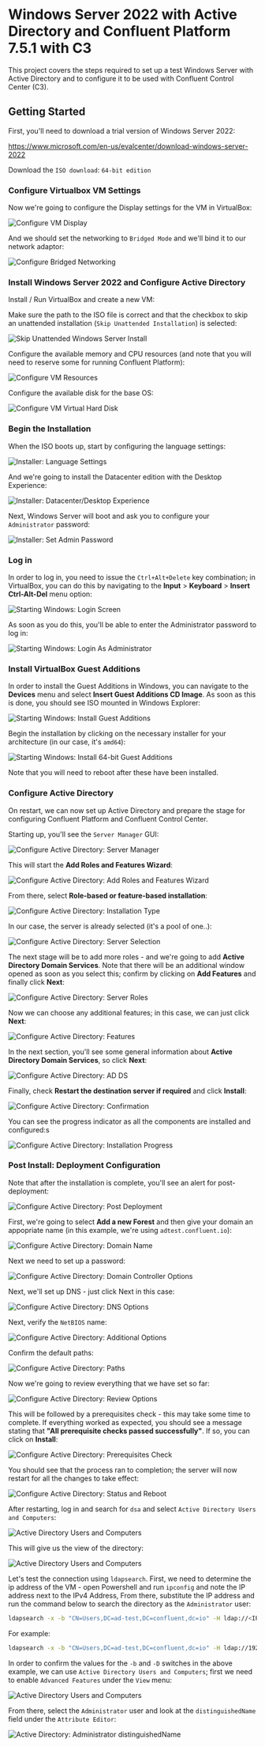 # Windows Server 2022 with Active Directory and Confluent Platform 7.5.1 with C3

This project covers the steps required to set up a test Windows Server with Active Directory and to configure it to be used with Confluent Control Center (C3).

## Getting Started

First, you'll need to download a trial version of Windows Server 2022:

<https://www.microsoft.com/en-us/evalcenter/download-windows-server-2022>

Download the `ISO download`: `64-bit edition`

### Configure Virtualbox VM Settings

Now we're going to configure the Display settings for the VM in VirtualBox:

![Configure VM Display](img/vm-display-settings.png)

And we should set the networking to `Bridged Mode` and we'll bind it to our network adaptor:

![Configure Bridged Networking](img/bridged-networking.png)

### Install Windows Server 2022 and Configure Active Directory

Install / Run VirtualBox and create a new VM:

Make sure the path to the ISO file is correct and that the checkbox to skip an unattended installation (`Skip Unattended Installation`) is selected:

![Skip Unattended Windows Server Install](img/configure-virtualbox-unattended.png)

Configure the available memory and CPU resources (and note that you will need to reserve some for running Confluent Platform):

![Configure VM Resources](img/virtualbox-settings.png)

Configure the available disk for the base OS:

![Configure VM Virtual Hard Disk](img/create-vhd.png)

### Begin the Installation

When the ISO boots up, start by configuring the language settings:

![Installer: Language Settings](img/language-settings.png)

And we're going to install the Datacenter edition with the Desktop Experience:

![Installer: Datacenter/Desktop Experience](img/datacenter-desktop.png)

Next, Windows Server will boot and ask you to configure your `Administrator` password:

![Installer: Set Admin Password](img/set-admin-pass.png)

### Log in

In order to log in, you need to issue the `Ctrl+Alt+Delete` key combination; in VirtualBox, you can do this by navigating to the **Input** > **Keyboard** > **Insert Ctrl-Alt-Del** menu option:

![Starting Windows: Login Screen](img/login-screen.png)

As soon as you do this, you'll be able to enter the Administrator password to log in:

![Starting Windows: Login As Administrator](img/adm-password.png)

### Install VirtualBox Guest Additions

In order to install the Guest Additions in Windows, you can navigate to the **Devices** menu and select **Insert Guest Additions CD Image**.  As soon as this is done, you should see ISO mounted in Windows Explorer:

![Starting Windows: Install Guest Additions](img/guest-additions.png)

Begin the installation by clicking on the necessary installer for your architecture (in our case, it's `amd64`):

![Starting Windows: Install 64-bit Guest Additions](img/vm-additions-install.png)

Note that you will need to reboot after these have been installed.

### Configure Active Directory

On restart, we can now set up Active Directory and prepare the stage for configuring Confluent Platform and Confluent Control Center.

Starting up, you'll see the `Server Manager` GUI:

![Configure Active Directory: Server Manager](img/add-roles-and-features.png)

This will start the **Add Roles and Features Wizard**:

![Configure Active Directory: Add Roles and Features Wizard](img/add-roles-wizard-1.png)

From there, select **Role-based or feature-based installation**:

![Configure Active Directory: Installation Type](img/add-roles-wizard-2.png)

In our case, the server is already selected (it's a pool of one..):

![Configure Active Directory: Server Selection](img/add-roles-wizard-3.png)

The next stage will be to add more roles - and we're going to add **Active Directory Domain Services**.  Note that there will be an additional window opened as soon as you select this; confirm by clicking on **Add Features** and finally click **Next**:

![Configure Active Directory: Server Roles](img/add-roles-wizard-4.png)

Now we can choose any additional features; in this case, we can just click **Next**:

![Configure Active Directory: Features](img/add-roles-wizard-5.png)

In the next section, you'll see some general information about **Active Directory Domain Services**, so click **Next**:

![Configure Active Directory: AD DS](img/add-roles-wizard-6.png)

Finally, check **Restart the destination server if required** and click **Install**:

![Configure Active Directory: Confirmation](img/add-roles-wizard-7.png)

You can see the progress indicator as all the components are installed and configured:s

![Configure Active Directory: Installation Progress](img/add-roles-wizard-8.png)

### Post Install: Deployment Configuration

Note that after the installation is complete, you'll see an alert for post-deployment:

![Configure Active Directory: Post Deployment](img/post-deployment.png)

First, we're going to select **Add a new Forest** and then give your domain an appopriate name (in this example, we're using `adtest.confluent.io`):

![Configure Active Directory: Domain Name](img/post-install-deployment-1b.png)

Next we need to set up a password:

![Configure Active Directory: Domain Controller Options](img/post-install-deployment-2.png)

Next, we'll set up DNS - just click Next in this case:

![Configure Active Directory: DNS Options](img/post-install-deployment-3.png)

Next, verify the `NetBIOS` name:

![Configure Active Directory: Additional Options](img/post-install-deployment-4.png)

Confirm the default paths:

![Configure Active Directory: Paths](img/post-install-deployment-5.png)

Now we're going to review everything that we have set so far:

![Configure Active Directory: Review Options](img/post-install-deployment-6.png)

This will be followed by a prerequisites check - this may take some time to complete.  If everything worked as expected, you should see a message stating that **"All prerequisite checks passed successfully"**.  If so, you can click on **Install**:

![Configure Active Directory: Prerequisites Check](img/post-install-deployment-7.png)

You should see that the process ran to completion; the server will now restart for all the changes to take effect:

![Configure Active Directory: Status and Reboot](img/post-install-deployment-8.png)

After restarting, log in and search for `dsa` and select `Active Directory Users and Computers`:

![Active Directory Users and Computers](img/dsa.png)

This will give us the view of the directory:

![Active Directory Users and Computers](img/ad-users.png)

Let's test the connection using `ldapsearch`. First, we need to determine the ip address of the VM - open Powershell and run `ipconfig` and note the IP address next to the IPv4 Address, From there, substitute the IP address and run the command below to search the directory as the `Administrator` user:

```bash
ldapsearch -x -b "CN=Users,DC=ad-test,DC=confluent,dc=io" -H ldap://<IP_ADDR> -D "cn=Administrator,CN=Users,DC=ad-test,DC=confluent,DC=io" -W
```

For example:

```bash
ldapsearch -x -b "CN=Users,DC=ad-test,DC=confluent,dc=io" -H ldap://192.168.1.248 -D "cn=Administrator,CN=Users,DC=ad-test,DC=confluent,DC=io" -W
```

In order to confirm the values for the `-b` and `-D` switches in the above example, we can use `Active Directory Users and Computers`; first we need to enable `Advanced Features` under the `View` menu:

![Active Directory Users and Computers](img/ad-advanced-features.png)

From there, select the `Administrator` user and look at the `distinguishedName` field under the `Attribute Editor`:

![Active Directory: Administrator distinguishedName](img/distinguished-name.png)

